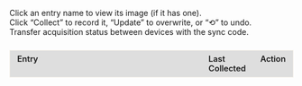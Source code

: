 <style>

  #sync-container {
  margin-bottom: 1.5rem; /* or whatever spacing you like */
}

  #tracker-container table {
    border: 1px solid rgba(221, 209, 183, 0.3);
    width: 100%;
    table-layout: fixed;  
    border-collapse: collapse;
  }
  #tracker-container th,
  #tracker-container td {
    border: 1px solid var(--md-typeset-fg-color--light);
    padding: 0.4rem 0.8rem;
    vertical-align: top;
    font-size: 0.9rem;
    text-align: left;
    word-wrap: break-word;
  white-space: normal;
  }
  
  #tracker-container thead th {
    background-color: rgba(51,51,51,0.15);
    color: var(--md-default-fg-color--light);
    font-weight: 600;
  }

  #tracker-container .section-header td {f
    background-color: rgba(51,51,51,0.8);
    color: var(--md-default-fg-color--light);
    font-weight: bold;
    text-align: center;
    padding: 0.6rem;
  }

  #tracker-container .subsection-header td {
    background-color: rgba(94,139,222,0.1);
    border: 1px solid #5e8bde;
    color: var(--md-default-fg-color--light);
    font-style: italic;
    padding: 0.4rem 0.6rem;
  }

  #tracker-container .details {
    margin-top: 0.25rem;
    font-size: 0.8rem;
    color: var(--md-typeset-fg-color--light);
    padding-left: 0.6rem;
  }

  #tracker-container .entry-link {
    color: var(--md-typeset-a-color);
    text-decoration: none;
  }
  #tracker-container .entry-link:hover {
    text-decoration: underline;
  }

  #tracker-container .checkmark {
    margin-right: 0.4rem;
    font-size: 1.6rem;
    color: var(--md-typeset-fg-color--light);
    vertical-align: middle;
    line-height: 1;
  }
  #tracker-container tr.collected .checkmark {
    color: #2fb170;
  }

  #tracker-container button {
    padding: 0.2rem 0.4rem;
    font-size: 0.75rem;
    border: 1px solid var(--md-typeset-fg-color--light);
    border-radius: 4px;
    background: transparent;
    color: var(--md-default-fg-color--light);
    cursor: pointer;
  }
  #tracker-container button:hover {
    background: var(--md-typeset-a-color);
    color: var(--md-default-fg-color--light);
  }

  #modal {
    display: none;
    position: fixed;
    top: 0; left: 0; right: 0; bottom: 0;
    background: rgba(0,0,0,0.6);
    align-items: center;
    justify-content: center;
    z-index: 1000;
  }
  #modal .modal-content {
    background: var(--md-default-bg-color--light);
    padding: 1rem;
    border-radius: 6px;
    max-width: 90%;
    max-height: 80vh;
    overflow: auto;
  }
  #modal .modal-close {
    position: absolute;
    float: right;
    cursor: pointer;
    font-size: 1.2rem;
  }
  #modal img {
    max-width: 100%;
    max-height: 60vh;
    display: block;
    margin: 0 auto;
  }
</style>

<div id="tracker-container">
  <p>
    Click an entry name to view its image (if it has one).<br>
    Click “Collect” to record it, “Update” to overwrite, or “⟲” to undo.<br>
    Transfer acquisition status between devices with the sync code.
  </p>
  <div id="sync-container"></div>

  <table id="tracker" class="no-sort">
  <colgroup>
    <col style="width: 70%;">
    <col style="width: 18%;">
    <col style="width: 12%;">
  </colgroup>
    <thead>
      <tr><th>Entry</th><th>Last Collected</th><th>Action</th></tr>
    </thead>
    <tbody></tbody>
  </table>
</div>
<div id="modal">
  <div class="modal-content">
    <span class="modal-close">×</span>
    <img id="modal-image" src="" alt="Item image" />
  </div>
</div>

<script>
;(function(){
  
  function getNextResetDate({ reference, intervalWeeks }) {
    const now    = new Date();
    const ref    = new Date(reference);
    const period = intervalWeeks * 7 * 24 * 60 * 60 * 1000;
    if (now < ref) return ref;
    const elapsed = now - ref;
    const cycles  = Math.ceil(elapsed / period);
    return new Date(ref.getTime() + cycles * period);
  }

  function formatResetLabel(dt) {
    return 'Resets ' + dt.toLocaleString(undefined, {
      month: 'short',
      day:   'numeric',
      hour:  'numeric',
      minute:'2-digit'
    });
  }

 
  const SECTIONS = [
    {
    title: 'Mausoleum Reset',
    items: [
      { subheader: 'Ancient Mausoleum' },
      {
          id:    'cauldron_mausoleum',
          title: 'Crucible Mausoleum',
          reset: {
            reference:    '2025-05-31T10:00:00',  
            intervalWeeks: 2
          },
          image:     'images/cauldron_mausoleum.png',
          clickable: false
        }
    ]
  },
  {
    title: 'Adventurer Remains',
    items: [
      { subheader: 'Beginning Abyss' },
      {
        id: 'b1f_awakened_chamber',
        title: 'Old Remains: Cursed Wheel to Awakening',
        details: 'Part of the Intro',
        image: '../img/b1f_awakened_chamber.png',
        clickable: false
      },
      {
        id: 'b1f_stench_quest',
        title: 'Class Remains: B1F (Death Stench Investigation Request)',
        details: 'Wheel to Fresh Start and get to the first harken then return and accept the Request',
        image: '../img/respawning-bone-death-stench.jpg',
        clickable: true
      },
      {
        id: 'b3f_goblin_south',
        title: 'Adventurers Remains: B3F (Goblin’s Nest)',
        details: 'Wheel to Kings Rescue and head to the location',
        image: '../img/respawning-bone-goblin-den.jpg',
        clickable: true
      },
      {
        id: 'b4f_rubble',
        title: 'Adventurers Remains: B4F',
        details: 'Assuming you wheeled to Kings Rescue already, head to the location',
        image: '../img/respawning-bone-b4f.jpg',
        clickable: true
      },
      {
        id: 'b5f_toxin_swamps',
        title: 'Adventurers Remains: B5F',
        details: 'Assuming you wheeled to Kings Rescue already, head to the location',
        image: '../img/respawning-bone-b5f.jpg',
        clickable: true
      },
      {
        id: 'b6f_before_statue',
        title: 'Adventurers Remains: B6F',
        details: 'Same as above, you need to come in from B5F to take the portals',
        image: '../img/respawning-bone-b6f.jpg',
        clickable: true
      },
      {
        id: 'b7f_rubble_reverse',
        title: 'Adventurers Remains: B7F',
        details: 'Same as below, you need to first drop the rocks on B8F',
        image: '../img/respawning-bone-b7f.jpg',
        clickable: true
      },
      {
        id: 'b8f_nutrient',
        title: 'Adventurers Remains: B8F',
        details: 'Assuming you wheeled to Kings Rescue already, head to the location',
        image: '../img/respawning-bone-b8f.jpg',
        clickable: true
      },
      { subheader: 'Trade Waterway' },
      {
        id: 'trade_waterway_pier',
        title: 'Adventurers Remains: 7th District (Shore of the Dead)',
        details: 'Bone will not respawn after Abyss 2 GWO is killed. You will need to cursed wheel before then.',
        image: '../img/respawning-bone-pier-location.png',
        clickable: true
      },
      { subheader: 'Impregnable Fortress' },
      {
        id: 'fortress_catacombs',
        title: 'Adventurers Remains: Catacombs',
        details: 'Location is at green checkmark. You will need to solve the candle puzzle to open the door to that location.',
        image: '../img/respawning-bone-catacomb.jpg',
        clickable: true
      }
    ]
  },
  {
    title: 'Equipment/Request Rewards',
    items: [
      { subheader: 'Beginning Abyss' },
      {
        id: 'abyss_b1f_feathered',
        title: 'Feathered Cap',
        details: 'Chest in B1F (x:11, y:21)',
        image: 'images/abyss_b1f_feathered.png',
        clickable: false
      },
      {
        id: 'abyss_b3f_exorcism',
        title: 'Exorcism Armor',
        details: 'Chest in B3F (x:0, y:3)',
        image: 'images/abyss_b3f_exorcism.png',
        clickable: false
      },
      {
        id: 'abyss_b4f_halberd',
        title: 'Halberd',
        details: 'Chest in B4F (x:2, y:13)',
        image: 'images/abyss_b4f_halberd.png',
        clickable: false
      },
      {
        id: 'abyss_b5f_huntsman',
        title: 'Huntsmans Bow',
        details: 'Chest in B5F (x:8, y:2)',
        image: 'images/abyss_b5f_huntsman.png',
        clickable: false
      },
      {
        id: 'abyss_b5f_breeze',
        title: 'Sword of the Breeze',
        details: 'Chest in B5F (x:8, y:3)',
        image: 'images/abyss_b5f_breeze.png',
        clickable: false
      },
      {
        id: 'abyss_b5f_resistance',
        title: 'Ring of Resistance',
        details: 'Chest in B5F (x:8, y:4)',
        image: 'images/abyss_b5f_resistance.png',
        clickable: false
      },
      {
        id: 'abyss_b8f_nutrient',
        title: 'Bracelet of Impurity',
        details: 'Chest in B8F (x:0, y:22)',
        image: 'images/abyss_b8f_nutrient.png',
        clickable: false
      },
      {
        id: 'digger_pickaxe',
        title: 'Bracelet of Urgency',
        details: 'Quest Reward from "Knight-Butcher Ent Proliferation"',
        image: 'images/digger_pickaxe.png',
        clickable: false
      },
      {
        id: 'digger_pickaxe',
        title: 'Plague Mask',
        details: 'Clear all waves in "March of the Undead" request',
        image: 'images/digger_pickaxe.png',
        clickable: false
      },
      {
        id: 'digger_pickaxe',
        title: 'Digging Mattock',
        details: 'Quest Reward from "Saving Lambert"',
        image: 'images/digger_pickaxe.png',
        clickable: false
      },
      {
        id: 'digger_pickaxe',
        title: 'Royal Herald Amulet',
        details: 'Quest Reward from "Save the King"',
        image: 'images/digger_pickaxe.png',
        clickable: false
      },
      {
        id: 'digger_pickaxe',
        title: 'Bracelet of Battle',
        details: 'Chance to drop from "The Greater Demon"',
        image: 'images/digger_pickaxe.png',
        clickable: false
      },
      { subheader: 'Trade Waterway' },
      {
        id: 'lightfoot_sandals',
        title: 'Light Sandals',
        details: 'Chest in 3rd District',
        image: 'images/lightfoot_sandals.png',
        clickable: false
      },
      {
        id: 'oktonaras_hidden',
        title: 'Thieves Gloves',
        details: 'Chest in 4th District',
        image: 'images/oktonaras_hidden.png',
        clickable: false
      },
      {
        id: 'oktonaras_hidden',
        title: 'Man-Eater',
        details: 'Chest in 5th District',
        image: 'images/oktonaras_hidden.png',
        clickable: false
      },
      {
        id: 'mask_water_deity',
        title: 'Mask of the Water God',
        details: 'Chest in 6th District',
        image: 'images/mask_water_deity.png',
        clickable: false
      },
      {
        id: 'lightfoot_sandals',
        title: 'Bird Dropper',
        details: 'Quest Reward from "Hydra Plant Procurement"',
        image: 'images/lightfoot_sandals.png',
        clickable: false
      },
      {
        id: 'oktonaras_hidden',
        title: 'Bloodstained Gloves',
        details: 'Quest Reward from "Servant and Cargo Recovery"',
        image: 'images/oktonaras_hidden.png',
        clickable: false
      },
      {
        id: 'sacred_grimoire',
        title: 'Melgina’s Choker',
        details: 'Defeat Octonarus after giving Melgina the Mackerel Sandwich',
        image: 'images/sacred_grimoire.png',
        clickable: false
      },
      {
        id: 'oktonaras_hidden',
        title: 'Shield of Honor',
        details: 'Quest Reward from "Missing Person (Princess Route)"',
        image: 'images/oktonaras_hidden.png',
        clickable: false
      },
      {
        id: 'oktonaras_hidden',
        title: 'Octonarus’s Necklace',
        details: 'Defeat Octonarus after giving Melgina the Titanium Knife',
        image: 'images/oktonaras_hidden.png',
        clickable: false
      },
      {
        id: 'brutal_cutlass',
        title: 'Cutlass of Tyranny',
        details: 'Choose "Octonarus‘s Cherished Sword" after defeating Octonarus',
        image: 'images/brutal_cutlass.png',
        clickable: false
      },
      {
        id: 'fortune_potion',
        title: 'Pearl of the Sea God',
        details: 'Quest Reward from "Arena Tournament by Avare"',
        image: 'images/fortune_potion.png',
        clickable: false
      },
      { subheader: 'Impregnable Fortress' },
      {
        id: 'oktonaras_hidden',
        title: 'Undead Ward',
        details: 'Quest Reward from "Abyssal Heretic"',
        image: 'images/oktonaras_hidden.png',
        clickable: false
      },
      {
        id: 'skull_necklace',
        title: 'Skull Necklace',
        details: 'Quest Reward from "Putting Evil Spirits to Rest" or Zone 2 Chest',
        image: 'images/skull_necklace.png',
        clickable: false
      },
      {
        id: 'enemy_scope',
        title: 'Enemy Spyglass',
        details: 'Quest Reward from "Bodyguard for Ruins Exploration"',
        image: 'images/enemy_scope.png',
        clickable: false
      },
      {
        id: 'demonic_crystal',
        title: 'Demonic Crystal',
        details: 'Fortress Underground » "Guardian of Forbidden Exploration" quest » "You Know Sin"',
        image: 'images/demonic_crystal.png',
        clickable: false
      },
      {
        id: 'goats_cloak',
        title: 'Goatskin Cloak',
        details: 'Quest Reward from "Antique Scarlet Doll" or Chest in Zone 6',
        image: 'images/goats_cloak.png',
        clickable: false
      },
      {
        id: 'knights_cloak',
        title: 'Knight’s Cloak',
        details: 'Quest Reward from "Expedition to Clear the Fortress Lower Levels"',
        image: 'images/knights_cloak.png',
        clickable: false
      },
      {
        id: 'glittering_ring',
        title: 'Shining Finger Band',
        details: 'Reward from beating Morgus, God of Death',
        image: 'images/glittering_ring.png',
        clickable: false
      },
      {
        id: 'elegant_dancer',
        title: 'Elegant Dancer',
        details: 'Admiral Route Clear Reward',
        image: 'images/elegant_dancer.png',
        clickable: false
      },
      {
        id: 'tome_shieldbearer',
        title: 'Tome of the Loyal Shieldbearer',
        details: 'Princess Route Clear Reward',
        image: 'images/tome_shieldbearer.png',
        clickable: false
      },
      {
        id: 'holy_white_gem',
        title: 'Luminous Holy White Gem',
        details: 'Papal Route Clear Reward',
        image: 'images/holy_white_gem.png',
        clickable: false
      },
      {
        id: 'soul_potion_d9',
        title: 'Mana Elixir',
        details: 'District 9',
        image: 'images/soul_potion_d9.png',
        clickable: false
      },
      {
        id: 'embroidered_hankerchief',
        title: 'Golden Embroidered Handkerchief',
        details: 'Quest Reward from Cleanup Operation quest reward',
        image: 'images/embroidered_hankerchief.png',
        clickable: false
      },
      {
        id: 'everlasting_lily',
        title: 'Everlasting Lily',
        details: 'Quest Reward from "Requiem for the Evil Spirit" quest',
        image: 'images/everlasting_lily.png',
        clickable: false
      }
    ]
  }
  ];


  const STORAGE_KEY = 'respawn_acquisition_data';
  let data = JSON.parse(localStorage.getItem(STORAGE_KEY) || '{}');
  const tbody   = document.querySelector('#tracker tbody');
  const modal   = document.getElementById('modal');
  const mImg    = document.getElementById('modal-image');
  const mClose  = document.querySelector('.modal-close');
  const syncCt  = document.getElementById('sync-container');

  function formatDate(ts){ return ts ? new Date(ts).toLocaleString() : '-'; }
  function save(){ localStorage.setItem(STORAGE_KEY, JSON.stringify(data)); }

  function initializeSyncUI(){
    syncCt.innerHTML = '';

      const currentCode = btoa(JSON.stringify(data));
      const codeInput   = document.createElement('input');
      codeInput.readOnly = true;
      codeInput.value    = currentCode;
      codeInput.style.width = '8rem';
      const copyBtn     = document.createElement('button');
      copyBtn.textContent = 'Copy';
      copyBtn.addEventListener('click', () => {
        navigator.clipboard.writeText(currentCode);
        copyBtn.textContent = 'Copied!';
        setTimeout(() => copyBtn.textContent = 'Copy', 1500);
      });
      const row1 = document.createElement('div');
      row1.textContent = 'Sync Code: ';
      row1.append(codeInput, copyBtn);

      const pasteInput = document.createElement('input');
      pasteInput.placeholder = 'Paste Sync Code';
      pasteInput.style.width = '8rem';
      const syncBtn     = document.createElement('button');
      syncBtn.textContent = 'Sync';
      syncBtn.addEventListener('click', () => {
        const txt = pasteInput.value.trim();
        if (!txt) return alert('Please paste a code.');
        try {
          const obj = JSON.parse(atob(txt));
          data = obj;
          save();
          render();
        } catch (e) {
          alert('Invalid sync code');
        }
      });
      const row2 = document.createElement('div');
      row2.textContent = 'Paste Code: ';
      row2.append(pasteInput, syncBtn);

      syncCt.append(row1, row2);
  }

  function render(){
    let html = '';
    SECTIONS.forEach(sec => {
      html += `<tr class="section-header"><td colspan="3">${sec.title}</td></tr>`;
      sec.items.forEach(it => {
        if (it.subheader) {
          html += `<tr class="subsection-header"><td colspan="3">${it.subheader}</td></tr>`;
          return;
        }
        const done    = Boolean(data[it.id]);
        const chk     = `<span class="checkmark">✓</span>`;
        const nameEl  = it.clickable
          ? `<a href="#" class="entry-link" data-img="${it.image}" data-title="${it.title}">${it.title}</a>`
          : `<span>${it.title}</span>`;

        const details = it.reset
          ? formatResetLabel(getNextResetDate(it.reset))
          : (it.details || '');

        const actBtn = `<button class="action-btn">${done ? 'Update' : 'Collect'}</button>`;
        const rstBtn = done ? `<button class="reset-btn" title="Undo">⟲</button>` : '';

        html += `
          <tr data-id="${it.id}" class="${done ? 'collected' : ''}">
            <td>${chk}${nameEl}${details ? `<div class="details">${details}</div>` : ''}</td>
            <td class="ts">${formatDate(data[it.id])}</td>
            <td>${actBtn}${rstBtn}</td>
          </tr>`;
      });
    });
    tbody.innerHTML = html;

    tbody.querySelectorAll('.action-btn').forEach(btn =>
      btn.onclick = e => {
        const id = e.target.closest('tr').dataset.id;
        data[id] = Date.now(); save(); render();
      }
    );
    tbody.querySelectorAll('.reset-btn').forEach(btn =>
      btn.onclick = e => {
        const id = e.target.closest('tr').dataset.id;
        delete data[id]; save(); render();
      }
    );
    tbody.querySelectorAll('.entry-link').forEach(link =>
      link.onclick = e => {
        e.preventDefault();
        mImg.src = link.dataset.img;
        modal.style.display = 'flex';
      }
    );
    initializeSyncUI();
  }

  mClose.onclick = () => modal.style.display = 'none';
  modal.onclick  = e => { if (e.target === modal) modal.style.display = 'none'; };

  render();
})();
</script>